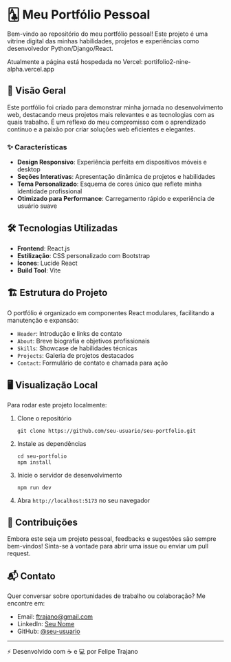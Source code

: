 # 🃑 Meu Portfólio Pessoal

Bem-vindo ao repositório do meu portfólio pessoal! Este projeto é uma vitrine digital das minhas habilidades, projetos e experiências como desenvolvedor Python/Django/React.

Atualmente a página está hospedada no Vercel:
portifolio2-nine-alpha.vercel.app

## 🚀 Visão Geral

Este portfólio foi criado para demonstrar minha jornada no desenvolvimento web, destacando meus projetos mais relevantes e as tecnologias com as quais trabalho. É um reflexo do meu compromisso com o aprendizado contínuo e a paixão por criar soluções web eficientes e elegantes.

### ✨ Características

- **Design Responsivo**: Experiência perfeita em dispositivos móveis e desktop
- **Seções Interativas**: Apresentação dinâmica de projetos e habilidades
- **Tema Personalizado**: Esquema de cores único que reflete minha identidade profissional
- **Otimizado para Performance**: Carregamento rápido e experiência de usuário suave

## 🛠️ Tecnologias Utilizadas

- **Frontend**: React.js
- **Estilização**: CSS personalizado com Bootstrap
- **Ícones**: Lucide React
- **Build Tool**: Vite

## 🏗️ Estrutura do Projeto

O portfólio é organizado em componentes React modulares, facilitando a manutenção e expansão:

- `Header`: Introdução e links de contato
- `About`: Breve biografia e objetivos profissionais
- `Skills`: Showcase de habilidades técnicas
- `Projects`: Galeria de projetos destacados
- `Contact`: Formulário de contato e chamada para ação

## 🖥️ Visualização Local

Para rodar este projeto localmente:

1. Clone o repositório
   ```
   git clone https://github.com/seu-usuario/seu-portfolio.git
   ```
2. Instale as dependências
   ```
   cd seu-portfolio
   npm install
   ```
3. Inicie o servidor de desenvolvimento
   ```
   npm run dev
   ```
4. Abra `http://localhost:5173` no seu navegador

## 🤝 Contribuições

Embora este seja um projeto pessoal, feedbacks e sugestões são sempre bem-vindos! Sinta-se à vontade para abrir uma issue ou enviar um pull request.

## 📬 Contato

Quer conversar sobre oportunidades de trabalho ou colaboração? Me encontre em:

- Email: [ftrajano@gmail.com](mailto:ftrajano@gmail.com)
- LinkedIn: [Seu Nome](https://www.linkedin.com/in/ftrajano/)
- GitHub: [@seu-usuario](https://github.com/ftrajano)

---

⚡ Desenvolvido com ☕ e 💻 por Felipe Trajano
